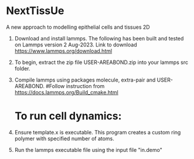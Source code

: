 # NextTissUe
A new approach to modelling epithelial cells and tissues 2D 

1) Download and install lammps. The following has been built and tested on Lammps version 2 Aug-2023. Link to download https://www.lammps.org/download.html
2) To begin, extract the zip file USER-AREABOND.zip into your lammps src folder. 
3) Compile lammps using packages molecule, extra-pair and USER-AREABOND. #Follow instruction from https://docs.lammps.org/Build_cmake.html

   # To run cell dynamics:
1) Ensure template.x is executable. This program creates a custom ring polymer with specified number of atoms.
2) Run the lammps executable file using the input file "in.demo" 
